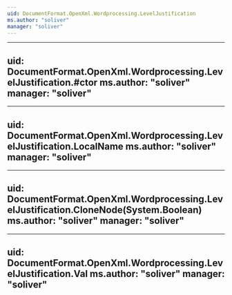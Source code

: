 ```yaml
---
uid: DocumentFormat.OpenXml.Wordprocessing.LevelJustification
ms.author: "soliver"
manager: "soliver"
---
```


---
uid: DocumentFormat.OpenXml.Wordprocessing.LevelJustification.#ctor
ms.author: "soliver"
manager: "soliver"
---

---
uid: DocumentFormat.OpenXml.Wordprocessing.LevelJustification.LocalName
ms.author: "soliver"
manager: "soliver"
---

---
uid: DocumentFormat.OpenXml.Wordprocessing.LevelJustification.CloneNode(System.Boolean)
ms.author: "soliver"
manager: "soliver"
---

---
uid: DocumentFormat.OpenXml.Wordprocessing.LevelJustification.Val
ms.author: "soliver"
manager: "soliver"
---
